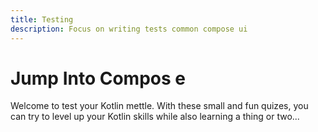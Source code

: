 ```yaml
---
title: Testing
description: Focus on writing tests common compose ui
---
```


# Jump Into Compos e
Welcome to test your Kotlin mettle. With these small and fun quizes, you can try to level up your Kotlin skills while also learning a thing or two...
